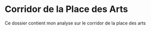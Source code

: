 # Corridor de la Place des Arts

Ce dossier contient mon analyse sur le corridor de la place des arts
